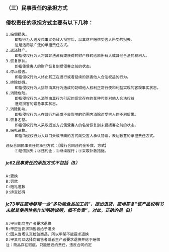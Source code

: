 ### （三）民事责任的承担方式
### 侵权责任的承担方式主要有以下几种：
    1.赔偿损失。
        即指行为人违反民事义务致人损害后，以其财产赔偿受害人所受的损失。
        这是适用最广泛的承担责任方式。
    2.返还财产。
        即指侵权行为人将其非法占有或获得的财产移转给原所有人或其他合法的权利人。
    3.恢复原状。
        即指使受害人的财产恢复到受侵害之前的状态。
    4.停止侵害。
        即指侵权行为人终止其正在进行或者延续的损害他人合法权益的行为。
    5.排除妨碍。
        即指侵权行为人排除由其行为造成的妨碍他人权利正常行使和利益实现的客观事实状态。
    6.消除危险。
        即指侵权行为人消除由其行为引起的现实存在的某种可能对他人合法权益
        造成损害的紧急事实状态。
    7.消除影响。
        即指侵权行为人在其行为造成不良影响的范围内消除对受害人的不利后果。
    8.恢复名誉。
        即指侵权行为人采取适当方式使受害人的名誉恢复到未受损害之前的状态。
    9.赔礼道歉。
        即指由侵权行为人以口头或书面的方式向受害人承认错误，表达歉意的承担责任方式。
        
    违反合同民事责任的承担方式：【履行合同违约金补救，方式】
        ①赔偿损失；②违约金；③继续履行；④采取补救措施。

##### jc62民事责任的承担方式不包括（B）
    A:更换
    B:罚款
    C:赔礼道歉
    D:排查妨碍
    



##### jc73甲在商场够得一台“多功能食品加工机”，提出退货，商场答复“该产品说明书未就其使用性能作出明确说明，概不负责”，对此，正确的是（B）
    A:甲只能向生产者要求退换
    B:甲应当要求销售者给予退换
    C:因未当场认真检验商品，所以甲某不能要求退换
    D:甲某可以选择向销售者或者生产者要求退换并给予赔偿
    注：商品存在瑕疵，只能是违约责任，违反合同约定






    